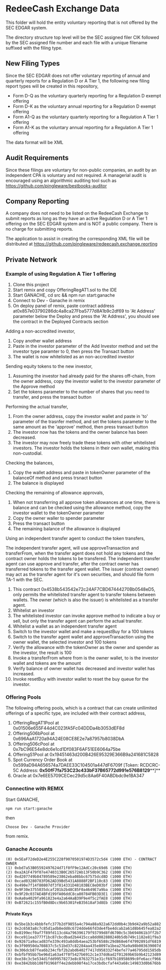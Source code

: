# RedeeCash Exchange Data

This folder will hold the entity voluntary reporting that is not offered by the SEC EDGAR system.

The directory structure top level will be the SEC assigned filer CIK followed by the SEC assigned file number and each file with a unique filename suffixed with the filing type.

## New Filing Types

Since the SEC EDGAR does not offer voluntary reporting of annual and quarterly reports for a Regulation D or A Tier 1, the following new filing report types will be created in this repository,

* Form D-Q as the voluntary quarterly reporting for a Regulation D exempt offering
* Form D-K as the voluntary annual reporting for a Regulation D exempt offering
* Form A1-Q as the voluntary quarterly reporting for a Regulation A Tier 1 offering
* Form A1-K as the voluntary annual reporting for a Regulation A Tier 1 offering

The data format will be XML

## Audit Requirements

Since these filings are voluntary for non-public companies, an audit by an independent CPA is voluntary and not required. A managerial audit is encouraged using an algorithmic auditing tool such as https://github.com/pingleware/bestbooks-auditor

## Company Reporting

A company does not need to be listed on the RedeeCash Exchange to submit reports as long as they have an active Regulation D or A Tier 1 offering on the SEC EDGAR system and is NOT a public company. There is no charge for submitting reports.

The application to assist in creating the corresponding XML file will be distributed at https://github.com/pingleware/redeecash.exchange.reorting

## Private Network

### Example of using Regulation A Tier 1 offering

1. Clone this project
2. Start remix and copy OfferingRegAT1.sol to the IDE
3. Start GANACHE, cd src && npm run start:ganache
4. Connect to Dev - Ganache in remix
5. On deploy panel of remix, paste contract address at0x857e03790286dc4a8ca27Fba5777d8A1b9c2df69 to 'At Address' parameter below the Deploy and press the 'At Address', you should see the contract in the Deployed Contracts section

Adding a non-accredited investor,

1. Copy another wallet address
2. Paste in the investor parameter of the Add Investor method and set the investor type paramter to 0, then press the Transact button
3. The wallet is now whitelisted as an non-accredited investor

Sending equity tokens to the new investor,

1. Assuming the investor had already paid for the shares off-chain, from the owner address, copy the investor wallet to the investor parameter of the Approve method
2. Set the tokens parameter to the number of shares that you need to transfer, and press the transact button

Performing the actual transfer,

1. From the owner address, copy the investor wallet and paste in 'to' parameter of the trasnfer method, and set the tokens parameter to the same amount as the 'approve' method, then press transact button
2. The investor now has the tokens and the owner balance has been decreased.
3. The investor may now freely trade these tokens with other whitelisted investors. The investor holds the tokens in their own wallet, making this non-custodial.

Checking the balances,

1. Copy the wallet address and paste in tokenOwner parameter of the balanceOf method and press trsnact button
2. The balance is displayed

Checking the remaining of allowance approvals,

1. When not transferring all approve token allowances at one time, there is balance and can be checked using the allowance method, copy the investor wallet to the tokenOwner parameter
2. Copy the owner waller to spender parameter
3. Press the transact button
4. The remaining balance of the allowance is displayed

Using an independent transfer agent to conduct the token transfers,

The independent transfer agent, will use approveTransaction and transferFrom, when the transfer agent does not hold any tokens and the contract owner holds the tokens to be transfered. The independent transfer agent can use approve and transfer, after the contract owner has transferred tokens to the transfer agent wallet. The issuer (contract owner) may act as the transfer agent for it's own securities, and should file form TA-1 with the SEC.

1. This contract 0x4538b543542e72c24AF7CBD67444270Bb0548eD5, only permits the whitelisted transfer agent to transfer tokens between wallets. The owner (which is also the issuer) is whitelisted as a transfer agent.
2. Whitelist an investor
3. The whitelisted investor can invoke approve method to indicate a buy or sell, but only the transfer agent can perform the actual transfer.
4. Whitelist a wallet as an independent transfer agent
5. Switch to the investor wallet and make a requestBuy for a 100 tokens
6. Switch to the transfer agent wallet and approveTransaction using the owner wallet, the selected investor and 100 tokens
7. Verify the allowance with the tokenOwner as the owner and spender as the investor, the result is 100
8. Invoke a transferFrom where from is the owner wallet, to is the investor wallet and tokens are the amount
9. Verify balance of owner wallet has decreased and investor wallet has increased.
10. Invoke resetBuy with investor wallet to reset the buy queue for the investor.

### Offering Pools

The following offering pools, which is a contract that can create unllimited offerings of a specific type, are included with their contract address,

1. OfferingRegAT1Pool at 0x01506e655F44d4C023fA5Fc04DDDa4b3053dEF8d
2. Offering506bPool at 0x696AaA1720a94A24E08CE8E2e7a87957b8038DbA
3. Offering506cPool at 0x7bC96E54e8dc6e1cd1Df083F6AF51EE6064a75be
4. OfferingS1Pool at 0x19451463d200B426E95329E366B9a241681C5828
5. Spot Currency Order Book at 0x599aD94A656574a7DAEE33C104501a447dF6709f [Token: RCDCRC-5C  Address: **0x50fF7fa753C23c433bF37B65772d991e576B8129****]**
6. Oracle at 0x7e6EE5709CECec29d5c8Aa6F40ABDbdc9e1BA347

### Connectine with REMIX

Start GANACHE,

    npm run start:ganache

then

    Choose Dev - Ganache Provider

from remix.

### Ganache Accounts

    (0) 0x5EaF72deD2e4E255C228f9070501974D3572c5d4 (1000 ETH) - CONTRACT OWNER
	(1) 0xbd7a53B05592497624d71f0fF9e12AdCc20c69d6 (1000 ETH)
	(2) 0xa2A1F479f07e4740313B0C26572Ab13F50b9C362 (1000 ETH)
	(3) 0xd207749b84789589e23862eba08bbc67575dcd8D (1000 ETH)
	(4) 0xcad03280783FD62AD39Bd5431A8888F2BF110c83 (1000 ETH)
	(5) 0x490e7f14f80807df3f814331D48103BEC8eD03bf (1000 ETH)
	(6) 0x9F30e3755035dcaf201b2b48C85F0a4649E7a9ba (1000 ETH)
	(7) 0x9F20c037AE4BFd199fA06ddC8ca80784FB03D3E1 (1000 ETH)
	(8) 0xAa0a4029fa961823e4a2a64AaB39F9e4f5c2fAE8 (1000 ETH)
	(9) 0xB72621c155fB0d8Dcc9b65301FeB35618aF3d8Eb (1000 ETH)

#### Private Keys

    (0) 0x5be1b3c4bbbfefc377b2df9855a4c794a88a922a672dd0b4c3b9d42a9b52a882
	(1) 0x2c6583a8c7c85d1adb8edd8c6724dde66fd3de4fbe4dcab2a61d8b645fea82a2
	(2) 0x8199ecf0af7f89fd113cd4a796396179f93799d8fd6700c5c3b694061b3ff2b7
	(3) 0xce911ea3777f1bc87cbcdbad2b4415cca8dd082880240b5db749c1182e81f9a3
	(4) 0x92671a9acad83fe339c493a8ddb4aea253bf6588c29d868e6f47992891df6819
	(5) 0x3f90950da708837c5c51bd37c82284aa435e8097a1bea276a9a98b003639007d
	(6) 0x306dcb87fea6b234cfbf2b2abd6402f7417d958332f4befe77a46795dd1585db
	(7) 0xbfbf95bb7be96d1a63a47f0f5427b6912c1e37dd6ad2f01269b65b9b42123d89
	(8) 0xe38c3c5e534d1fdd99578273e8c87632751e31cf697b18958699c0fe6accf966
	(9) 0xe3842bbb108f91968ff4e2debb98f4a17ce3bdbcfaf443a68c149833d0b676bb
